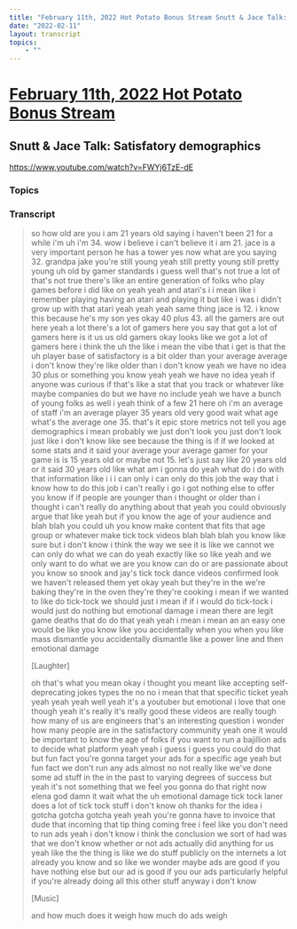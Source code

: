 ```yaml
---
title: "February 11th, 2022 Hot Potato Bonus Stream Snutt & Jace Talk: Satisfatory demographics"
date: "2022-02-11"
layout: transcript
topics:
    - ""
---
```

# [February 11th, 2022 Hot Potato Bonus Stream](../2022-02-11.md)
## Snutt & Jace Talk: Satisfatory demographics
https://www.youtube.com/watch?v=FWYj6TzE-dE

### Topics


### Transcript

> so how old are you i am 21 years old saying i haven't been 21 for a while i'm uh i'm 34. wow i believe i can't believe it i am 21. jace is a very important person he has a tower yes now what are you saying 32. grandpa jake you're still young yeah still pretty young still pretty young uh old by gamer standards i guess well that's not true a lot of that's not true there's like an entire generation of folks who play games before i did like on yeah yeah and atari's i i mean like i remember playing having an atari and playing it but like i was i didn't grow up with that atari yeah yeah yeah same thing jace is 12. i know this because he's my son yes okay 40 plus 43. all the gamers are out here yeah a lot there's a lot of gamers here you say that got a lot of gamers here is it us us old gamers okay looks like we got a lot of gamers here i think the uh the like i mean the vibe that i get is that the uh player base of satisfactory is a bit older than your average average i don't know they're like older than i don't know yeah we have no idea 30 plus or something you know yeah yeah we have no idea yeah if anyone was curious if that's like a stat that you track or whatever like maybe companies do but we have no include yeah we have a bunch of young folks as well i yeah think of a few 21 here oh i'm an average of staff i'm an average player 35 years old very good wait what age what's the average one 35. that's it epic store metrics not tell you age demographics i mean probably we just don't look you just don't look just like i don't know like see because the thing is if if we looked at some stats and it said your average your average gamer for your game is is 15 years old or maybe not 15. let's just say like 20 years old or it said 30 years old like what am i gonna do yeah what do i do with that information like i i i can only i can only do this job the way that i know how to do this job i can't really i go i got nothing else to offer you know if if people are younger than i thought or older than i thought i can't really do anything about that yeah you could obviously argue that like yeah but if you know the age of your audience and blah blah you could uh you know make content that fits that age group or whatever make tick tock videos blah blah blah you know like sure but i don't know i think the way we see it is like we cannot we can only do what we can do yeah exactly like so like yeah and we only want to do what we are you know can do or are passionate about you know so snook and jay's tick tock dance videos confirmed look we haven't released them yet okay yeah but they're in the we're baking they're in the oven they're they're cooking i mean if we wanted to like do tick-tock we should just i mean if if i would do tick-tock i would just do nothing but emotional damage i mean there are legit game deaths that do do that yeah yeah i mean i mean an an easy one would be like you know like you accidentally when you when you like mass dismantle you accidentally dismantle like a power line and then emotional damage
>
> [Laughter]
>
> oh that's what you mean okay i thought you meant like accepting self-deprecating jokes types the no no i mean that that specific ticket yeah yeah yeah yeah well yeah it's a youtuber but emotional i love that one though yeah it's really it's really good these videos are really tough how many of us are engineers that's an interesting question i wonder how many people are in the satisfactory community yeah one it would be important to know the age of folks if you want to run a bajillion ads to decide what platform yeah yeah i guess i guess you could do that but fun fact you're gonna target your ads for a specific age yeah but fun fact we don't run any ads almost no not really like we've done some ad stuff in the in the past to varying degrees of success but yeah it's not something that we feel you gonna do that right now elena god damn it wait what the uh emotional damage tick tock laner does a lot of tick tock stuff i don't know oh thanks for the idea i gotcha gotcha gotcha yeah yeah you're gonna have to invoice that dude that incoming that tip thing coming free i feel like you don't need to run ads yeah i don't know i think the conclusion we sort of had was that we don't know whether or not ads actually did anything for us yeah like the the thing is like we do stuff publicly on the internets a lot already you know and so like we wonder maybe ads are good if you have nothing else but our ad is good if you our ads particularly helpful if you're already doing all this other stuff anyway i don't know
>
> [Music]
>
> and how much does it weigh how much do ads weigh
